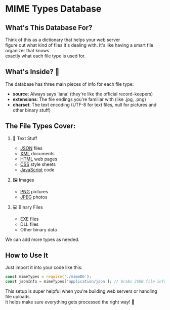 # MIME Types Database  

## What's This Database For? 
Think of this as a dictionary that helps your web server  
figure out what kind of files it's dealing with. It's like having a smart file organizer that knows  
exactly what each file type is used for.

## What's Inside? 📁
The database has three main pieces of info for each file type:
- **source**: Always says 'iana' (they're like the official record-keepers)
- **extensions**: The file endings you're familiar with (like .jpg, .png)
- **charset**: The text encoding (UTF-8 for text files, null for pictures and other binary stuff)

## The File Types Cover: 
1. 📝 Text Stuff
   - [JSON](https://www.json.org/json-en.html) files
   - [XML](https://www.w3schools.com/xml/) documents
   - [HTML](https://developer.mozilla.org/en-US/docs/Web/HTML) web pages
   - [CSS](https://developer.mozilla.org/en-US/docs/Web/CSS) style sheets
   - [JavaScript](https://developer.mozilla.org/en-US/docs/Web/JavaScript) code

2. 🖼️ Images
   - [PNG](https://en.wikipedia.org/wiki/Portable_Network_Graphics) pictures
   - [JPEG](https://en.wikipedia.org/wiki/JPEG) photos

3. 💻 Binary Files
   - EXE files
   - DLL files
   - Other binary data

We can add more types as needed.

## How to Use It
Just import it into your code like this:

```javascript
const mimeTypes = require('./mimeDb');
const jsonInfo = mimeTypes['application/json']; // Grabs JSON file info
```

This setup is super helpful when you're building web servers or handling file uploads.  
It helps make sure everything gets processed the right way! 🚀
        